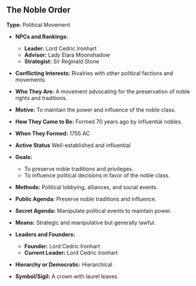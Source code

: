 ## The Noble Order

**Type:** Political Movement

- **NPCs and Rankings:**
    - **Leader:** Lord Cedric Ironhart
    - **Advisor:** Lady Elara Moonshadow
    - **Strategist:** Sir Reginald Stone

- **Conflicting Interests:** Rivalries with other political factions and movements.

- **Who They Are:** A movement advocating for the preservation of noble rights and traditions.

- **Motive:** To maintain the power and influence of the noble class.

- **How They Came to Be:** Formed 70 years ago by influential nobles.

- **When They Formed:** 1755 AC

- **Active Status** Well-established and influential

- **Goals:**
    - To preserve noble traditions and privileges.
    - To influence political decisions in favor of the noble class.

- **Methods:** Political lobbying, alliances, and social events.

- **Public Agenda:** Preserve noble traditions and influence.

- **Secret Agenda:** Manipulate political events to maintain power.

- **Means:** Strategic and manipulative but generally lawful.

- **Leaders and Founders:**
    - **Founder:** Lord Cedric Ironhart
    - **Current Leader:** Lord Cedric Ironhart

- **Hierarchy or Democratic:** Hierarchical

- **Symbol/Sigil:** A crown with laurel leaves